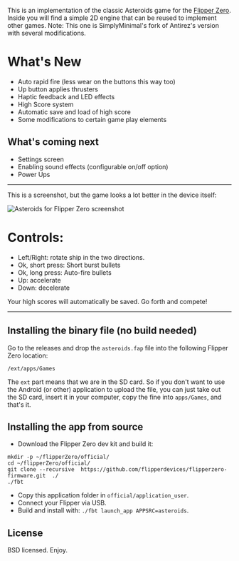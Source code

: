 This is an implementation of the classic Asteroids game for the [Flipper Zero](https://flipperzero.one/). Inside you will find a simple 2D engine that can be reused to implement other games. Note: This one is SimplyMinimal's fork of Antirez's version with several modifications.

# What's New
* Auto rapid fire (less wear on the buttons this way too)
* Up button applies thrusters
* Haptic feedback and LED effects
* High Score system
* Automatic save and load of high score
* Some modifications to certain game play elements

## What's coming next
* Settings screen
* Enabling sound effects (configurable on/off option)
* Power Ups

---

This is a screenshot, but the game looks a lot better in the device itself:

![Asteroids for Flipper Zero screenshot](/images/Asteroids.jpg)

# Controls:
* Left/Right: rotate ship in the two directions.
* Ok, short press: Short burst bullets
* Ok, long press: Auto-fire bullets
* Up: accelerate
* Down: decelerate

Your high scores will automatically be saved. Go forth and compete!

---
## Installing the binary file (no build needed)

Go to the releases and drop the `asteroids.fap` file into the
following Flipper Zero location:

    /ext/apps/Games

The `ext` part means that we are in the SD card. So if you don't want
to use the Android (or other) application to upload the file,
you can just take out the SD card, insert it in your computer,
copy the fine into `apps/Games`, and that's it.

## Installing the app from source

* Download the Flipper Zero dev kit and build it:
```
mkdir -p ~/flipperZero/official/
cd ~/flipperZero/official/
git clone --recursive  https://github.com/flipperdevices/flipperzero-firmware.git  ./
./fbt
```
* Copy this application folder in `official/application_user`.
* Connect your Flipper via USB.
* Build and install with: `./fbt launch_app APPSRC=asteroids`.

## License

BSD licensed. Enjoy.
